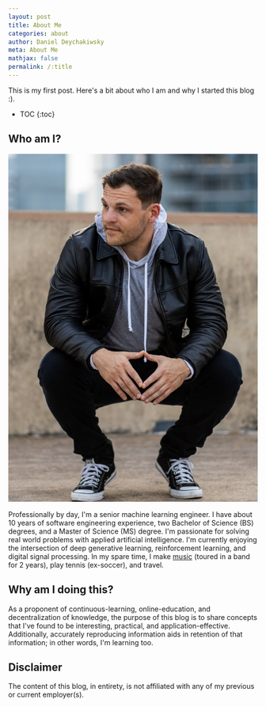 ```yaml
---
layout: post
title: About Me
categories: about
author: Daniel Deychakiwsky
meta: About Me
mathjax: false
permalink: /:title
---
```


This is my first post. Here's a bit about who I am and why I started this blog :).

* TOC
{:toc}

## Who am I?

![chucks](/assets/images/chucks.png)
 
Professionally by day, I'm a senior machine learning engineer.
I have about 10 years of software engineering experience,
two Bachelor of Science (BS) degrees, and a Master of Science (MS) degree.
I'm passionate for solving real world problems with 
applied artificial intelligence. I'm currently enjoying the 
intersection of deep generative learning, reinforcement learning, 
and digital signal processing. In my spare time, I make 
[music](https://soundcloud.com/daniel-deychakiwsky) 
(toured in a band for 2 years), play tennis (ex-soccer), and travel.

## Why am I doing this?

As a proponent of continuous-learning,
online-education, and decentralization of knowledge,
the purpose of this blog is to share concepts that I've found to be interesting,
practical, and application-effective. Additionally, accurately reproducing
information aids in retention of that information; in other words, I'm learning too.

## Disclaimer

The content of this blog, in entirety,
is not affiliated with any of my previous 
or current employer(s).
